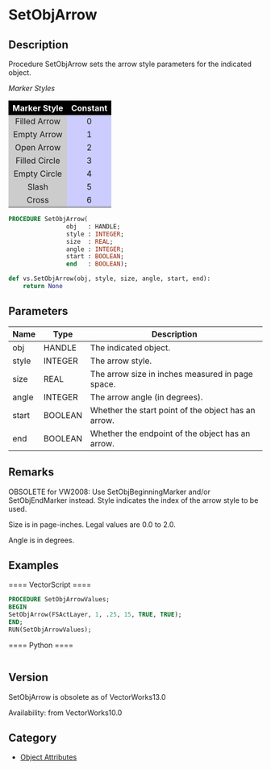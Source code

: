 # SetObjArrow

## Description
Procedure SetObjArrow sets the arrow style parameters for the indicated object.

<I>Marker Styles</I><P>
<CENTER>
<TABLE BORDER=0 ALIGN=CENTER CELLSPACING=1 CELLPADDING=3>
<TR> 
<TH ALIGN=CENTER BGCOLOR=#000000><FONT COLOR=#FFFFFF>Marker 
Style</FONT></TH>
<TH ALIGN=CENTER BGCOLOR=#000000><FONT COLOR=#FFFFFF>Constant</FONT></TH>
</TR>
<TR> 
<TD ALIGN=CENTER BGCOLOR=#CCCCCC>Filled Arrow</TD>
<TD ALIGN=CENTER BGCOLOR=#CCCCFF>0</TD>
</TR>
<TR> 
<TD ALIGN=CENTER BGCOLOR=#CCCCCC>Empty Arrow</TD>
<TD ALIGN=CENTER BGCOLOR=#CCCCFF>1</TD>
</TR>
<TR> 
<TD ALIGN=CENTER BGCOLOR=#CCCCCC>Open Arrow</TD>
<TD ALIGN=CENTER BGCOLOR=#CCCCFF>2</TD>
</TR>
<TR> 
<TD ALIGN=CENTER BGCOLOR=#CCCCCC>Filled Circle</TD>
<TD ALIGN=CENTER BGCOLOR=#CCCCFF>3</TD>
</TR>
<TR> 
<TD ALIGN=CENTER BGCOLOR=#CCCCCC>Empty Circle</TD>
<TD ALIGN=CENTER BGCOLOR=#CCCCFF>4</TD>
</TR>
<TR> 
<TD ALIGN=CENTER BGCOLOR=#CCCCCC>Slash</TD>
<TD ALIGN=CENTER BGCOLOR=#CCCCFF>5</TD>
</TR>
<TR> 
<TD ALIGN=CENTER BGCOLOR=#CCCCCC>Cross</TD>
<TD ALIGN=CENTER BGCOLOR=#CCCCFF>6</TD>
</TR>
</TABLE>
</CENTER>

```pascal
PROCEDURE SetObjArrow(
				obj   : HANDLE;
				style : INTEGER;
				size  : REAL;
				angle : INTEGER;
				start : BOOLEAN;
				end   : BOOLEAN);
```

```python
def vs.SetObjArrow(obj, style, size, angle, start, end):
    return None
```

## Parameters
|Name|Type|Description|
|---|---|---|
|obj|HANDLE|The indicated object.|
|style|INTEGER|The arrow style.|
|size|REAL|The arrow size in inches measured in page space.|
|angle|INTEGER|The arrow angle (in degrees).|
|start|BOOLEAN|Whether the start point of the object has an arrow.|
|end|BOOLEAN|Whether the endpoint of the object has an arrow.|

## Remarks
OBSOLETE for VW2008: Use SetObjBeginningMarker and/or SetObjEndMarker instead.
Style indicates the index of the arrow style to be used.

Size is in page-inches. Legal values are 0.0 to 2.0.

Angle is in degrees.

## Examples
==== VectorScript ====
```pascal
PROCEDURE SetObjArrowValues;
BEGIN
SetObjArrow(FSActLayer, 1, .25, 15, TRUE, TRUE);
END;
RUN(SetObjArrowValues);
```
==== Python ====
```python

```

## Version
SetObjArrow is obsolete as of VectorWorks13.0<P>


Availability: from VectorWorks10.0

## Category
* [Object Attributes](../Categories/Object%20Attributes.md)
